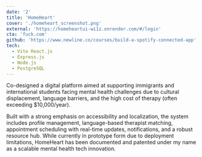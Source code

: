 ```yaml
---
date: '2'
title: 'HomeHeart'
cover: './homeheart_screenshot.png'
external: 'https://homeheartui-wi1z.onrender.com/#/login'
cta: 'fuck.com'
github: 'https://www.newline.co/courses/build-a-spotify-connected-app'
tech:
  - Vite React.js
  - Express.js
  - Node.js
  - PostgreSQL
---
```


Co-designed a digital platform aimed at supporting immigrants and international students facing mental health challenges due to cultural displacement, language barriers, and the high cost of therapy (often exceeding $10,000/year).

Built with a strong emphasis on accessibility and localization, the system includes profile management, language-based therapist matching, appointment scheduling with real-time updates, notifications, and a robust resource hub. While currently in prototype form due to deployment limitations, HomeHeart has been documented and patented under my name as a scalable mental health tech innovation.
